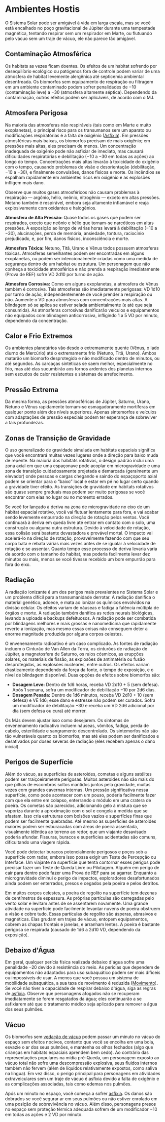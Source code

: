 # Ambientes Hostis

O Sistema Solar pode ser amigável à vida em larga escala, mas se você está encalhado no poço gravitacional de Júpiter durante uma tempestade magnética, tentando respirar sem um respirador em Marte, ou flutuando pelo vácuo sem um traje de vácuo, ele não parece tão amigável.

<!--sort-->

## Contaminação Atmosférica

Os habitats as vezes ficam doentes. Os efeitos de um habitat sofrendo por desequilíbrio ecológico ou patógenos fora de controle podem variar de uma atmosfera de habitat levemente alergênica até septicemia ambiental desenfreada. Os biomorfos sem equipamento de respiração ou filtragem em um ambiente contaminado podem sofrer penalidades de −10 (contaminação leve) a −30 (atmosfera altamente séptica). Dependendo da contaminação, outros efeitos podem ser aplicáveis, de acordo com o MJ.

## Atmosfera Perigosa

Na maioria das atmosferas não respiráveis (tais como em Marte e muito exoplanetas), o principal risco para os transumanos sem um aparato ou modificações respiratórias é a falta de oxigênio ([Asfixia](28-environmental-factors.md#asphyxiation)). Em pressões atmosféricas mais baixas, os biomorfos precisam de mais oxigênio; em pressões mais altas, eles precisam de menos. Um concentração inadequada de oxigênio pode não asfixiar de imediato, mas causará dificuldades respiratórias e debilitação (−10 a −30 em todas as ações) ao longo do tempo. Concentrações mais altas levarão à toxicidade do oxigênio com o tempo, causando problemas de visão e desorientação (debilitação, −10 a −30), e finalmente convulsões, danos físicos e morte. Os incêndios se espalham rapidamente em ambientes ricos em oxigênio e as explosões infligem mais dano.

Observe que muitos gases atmosféricos não causam problemas à respiração — argônio, hélio, neônio, nitrogênio — exceto em altas pressões. Metano também é respirável, embora seja altamente inflamável e reaja explosivamente com oxidantes e halogênios.

**Atmosfera de Alta Pressão:** Quase todos os gases que podem ser respirados, exceto que neônio e hélio que tornam-se narcóticos em altas pressões. A exposição ao longo de várias horas levará à debilitação (−10 a −30), alucinações, perda de memória, ansiedade, tontura, raciocínio prejudicado, e, por fim, danos físicos, inconsciência e morte.

**Atmosfera Tóxica:** Netuno, Titã, Urano e Vênus todos possuem atmosferas tóxicas. Atmosferas semelhantes podem ser encontradas em alguns exoplanetas, ou podem ser intencionalmente criadas como uma medida de segurança dentro de um habitat ou estrutura. Um personagem que não conheça a toxicidade atmosférica e não prenda a respiração imediatamente (Prova de REF) sofre VD 2d10 por turno de ação.

**Atmosfera Corrosiva:** Como em alguns exoplanetas, a atmosfera de Vênus também é corrosiva. Tais atmosferas são imediatamente perigosas: VD 1d10 por turno de ação, independentemente de você prender a respiração ou não. Aumente o VD para atmosferas com concentrações mais altas. A blindagem só se aplica se estiver selada ambientalmente (e até que seja consumida). As atmosferas corrosivas danificarão veículos e equipamentos não equipados com blindagem anticorrosiva, infligindo 1 a 5&nbsp;VD por minuto, dependendo da concentração.

## Calor e Frio Extremos

Os ambientes planetários vão desde o extremamente quente (Vênus, o lado diurno de Mercúrio) até o extremamente frio (Netuno, Titã, Urano). Ambos matarão um biomorfo desprotegido e não modificado dentro de minutos, ou até segundos. As carcaças sintéticas se saem melhor, especialmente no frio, mas até elas sucumbirão aos fornos ardentes dos planetas internos sem escudos de calor resistentes e sistemas de arrefecimento.

## Pressão Extrema

Da mesma forma, as pressões atmosféricas de Júpiter, Saturno, Urano, Netuno e Vênus rapidamente tornam-se esmagadoramente mortíferas em qualquer ponto além dos níveis superiores. Apenas sintemorfos e veículos com adaptações de pressão especiais podem ter esperança de sobreviver a tais profundezas.

## Zonas de Transição de Gravidade

O uso generalizado de gravidade simulada em habitats espaciais significa que você encontrará muitas vezes lugares onde a direção para baixo muda de repente. Na maioria dos habitats rotativos, o design padrão inclui uma zona axial em que uma espaçonave pode acoplar em microgravidade e uma zona de transição cuidadosamente projetada e demarcada (geralmente um elevador) onde pessoas e cargas chegando e saindo do espaçoporto axial podem se orientar para o “baixo” local e estar em pé no lugar certo quando a gravidade tiver efeito. As transições de gravidade em habitats rotativos são quase sempre graduais mas podem ser muito perigosas se você encontrar com elas no lugar ou no momento errados.

Se você for lançado à deriva na zona de microgravidade no eixo de um hábitat espacial rotativo, você vai flutuar lentamente para fora, e vai acabar sendo levemente empurrado na direção de rotação pelos ventos. Você continuará à deriva em queda livre até entrar em contato com o solo, uma construção ou alguma outra estrutura. Devido à velocidade de rotação, essa colisão será bastante devastadora e provável mortal. O impacto vai acelerá-lo na direção de rotação, provavelmente fazendo com que seu corpo bata e rebata várias mais vezes antes de se igualar à velocidade de rotação e se assentar. Quanto tempo esse processo de deriva levaria varia de acordo com o tamanho do habitat, mas poderia facilmente levar dez minutos ou mais, menos se você tivesse recebido um bom empurrão para fora do eixo.

## Radiação

A radiação ionizante é um dos perigos mais prevalentes no Sistema Solar e um problema difícil para a transumanidade derrotar. A radiação danifica o material genético, adoece, e mata ao ionizar os químicos envolvidos na divisão celular. Os efeitos variam de náuseas e fadiga a falência múltipla de órgãos e morte. A radiação também danifica as redes neurais biológicas, levando a uploads e backups defeituosos. A radiação pode ser combatida por blindagens melhores e mais grossas e nanomedicina que rapidamente reverte a ionização, mas mesmo essas coisas não conseguem deter a enorme magnitude produzida por alguns corpos celestes.

O envenenamento radioativo é um caso complicado. As fontes de radiação incluem o Cinturão de Van Allen da Terra, os cinturões de radiação de Júpiter, a magnetosfera de Saturno, os raios cósmicos, as erupções solares, os materiais de fissão, as explosões de antimatéria ou fusão desprotegidas, as explosões nucleares, entre outros. Os efeitos variam drasticamente dependendo da força da fonte, o tempo de exposição, e o nível de blindagem disponível. Duas opções de efeitos sobre biomorfos são:

- **Dosagem Leve:** Dentro de 1d6 horas, receba VD 2d10 + 5 (sem defesa). Após 1 semana, sofra um modificador de debilitação −10 por 2d6 dias.
- **Dosagem Pesada:** Dentro de 1d6 minutos, receba VD 2d10 + 10 (sem defesa) e VE 1d6; esse dano e estresse não podem ser curados. Sofra um modificador de debilitação −30 e receba um VD 2d6 adicional por dia (sem defesa ou cura) até morrer.

Os MJs devem ajustar isso como desejarem. Os sintomas de envenenamento radioativo incluem náuseas, vômitos, fadiga, perda de cabelo, esterilidade e sangramento descontrolado. Os sintemorfos não são tão vulneráveis quanto os biomorfos, mas até eles podem ser danificados e desativados por doses severas de radiação (eles recebem apenas o dano inicial).

## Perigos de Superfície

Além do vácuo, as superfícies de asteroides, cometas e alguns satélites podem ser traiçoeiramente perigosas. Muitos asteroides não são mais do que pilhas de escombros soltos mantidos juntos pela gravidade, muitas vezes com grandes cavernas internas. Um pressão significativa nessa superfície, como pode acontecer com um pouso, poderia facilmente fazer com que ela entre em colapso, enterrando o módulo em uma cratera de poeira. Os cometas são parecidos, adicionando gelo à mistura que se vaporiza durante a aproximação com o sol e congela à medida que se afastam. Isso cria estruturas com bolsões vazios e superfícies finas que podem ser facilmente quebradas. Até mesmo as superfícies de asteroides maiores podem ser esburacadas com áreas de poeira assentada, visualmente idêntica ao terreno ao redor, que um viajante desavisado poderia afundar. Fissuras, buracos e superfícies acidentadas são comuns, dificultando uma viagem rápida.

Você pode detectar buracos potencialmente perigosos e poços sob a superfície com radar, embora isso possa exigir um Teste de Percepção ou Interface. Um viajante na superfície que tenta contornar esses perigos pode precisar fazer um Teste de Queda Livre ou Pilotagem. Alguém em perigo de cair para dentro pode fazer uma Prova de REF para se agarrar. Enquanto a microgravidade diminui o perigo de impactos, exploradores desafortunados ainda podem ser enterrados, presos e cegados pela poeira e pelos detritos.

Em muitos corpos celestes, a poeira de regolito na superfície tem dezenas de centímetros de espessura. As próprias partículas são carregadas pelo vento solar e levitam antes de se assentarem novamente. Uma grande atividade na superfície pode facilmente levantar nuvens de poeira obstruem a visão e cobre tudo. Essas partículas de regolito são ásperas, abrasivos e magnéticas. Elas grudam em trajes de vácuo, entopem equipamentos, cobrem as chapas frontais e janelas, e arranham lentes. A poeira é bastante perigosa se respirada (causado de 1d6 a 2d10&nbsp;VD, dependendo da exposição).

## Debaixo d'Água

Em geral, qualquer perícia física realizada debaixo d'água sofre uma penalidade −20 devido à resistência do meio. As perícias que dependem de equipamentos não adaptados para uso subaquático podem ser mais difíceis ou impossíveis de usar. A menos que você possua um sistema de mobilidade subaquática, a sua taxa de movimento é reduzida ([Movimento](24-movement.md)). Se você não tiver a capacidade de respirar debaixo d'água, siga as regras de [asfixia](28-environmental-factors.md#asphyxiation). Observe que personagens afogados não se recuperam imediatamente se forem resgatados da água; eles continuarão a se asfixiarem até que o tratamento médico seja aplicado para remover a água dos seus pulmões.

## Vácuo

Os biomorfos sem [vedação de vácuo](../16/11-physical-augmentations.md) podem passar um minuto no vácuo do espaço sem efeitos nocivos, contanto que você se encolha em uma bola, esvazie o ar dos seus pulmões, e mantenha os olhos fechados (algo que crianças em habitats espaciais aprendem bem cedo). Ao contrário das representações populares na mídia pré-Queda, um personagem exposto ao vácuo total não sofre uma descompressão explosiva, seus fluidos internos também não fervem (além de líquidos relativamente expostos, como saliva na língua). Em vez disso, o perigo principal para personagens em atividades extraveiculares sem um traje de vácuo é asfixia devido a falta de oxigênio e as complicações associadas, tais como edemas nos pulmões.

Após um minuto no espaço, você começa a sofrer [asfixia](28-environmental-factors.md#asphyxiation). Os danos são dobrados se você segurar ar em seus pulmões ou não estiver enrolado em uma posição de sobrevivência no vácuo. Além disso, personagens presos no espaço sem proteção térmica adequada sofrem de um modificador −10 em todas as ações e 2&nbsp;VD por minuto.

<!--sort-end-->
